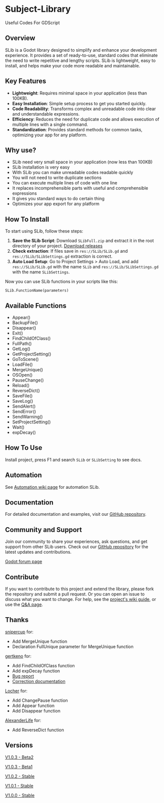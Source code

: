 # Subject-Library
Useful Codes For GDScript

## Overview
SLib is a Godot library designed to simplify and enhance your development experience. It provides a set of ready-to-use, standard codes that eliminate the need to write repetitive and lengthy scripts. SLib is lightweight, easy to install, and helps make your code more readable and maintainable.

## Key Features

- **Lightweight**: Requires minimal space in your application (less than 100KB).
- **Easy Installation**: Simple setup process to get you started quickly.
- **Code Readability**: Transforms complex and unreadable code into clear and understandable expressions.
- **Efficiency**: Reduces the need for duplicate code and allows execution of multiple lines with a single command.
- **Standardization**: Provides standard methods for common tasks, optimizing your app for any platform.

## Why use?
- SLib need very small space in your application (now less than 100KB)
- SLib installation is very easy
- With SLib you can make unreadable codes readable quickly
- You will not need to write duplicate sections
- You can execute multiple lines of code with one line
- It replaces incomprehensible parts with useful and comprehensible expressions
- It gives you standard ways to do certain thing
- Optimizes your app export for any platform

## How To Install
To start using SLib, follow these steps:

1. **Save the SLib Script**: Download `SLibFull.zip` and extract it in the root directory of your project. [Download releases](https://github.com/Subject-Team/SLib/releases)
2. **Check extraction**: If files save in ``res://SLib/SLib.gd`` and ``res://SLib/SLibSettings.gd`` extraction is correct.
3. **Auto Load Setup**: Go to Project Settings > Auto Load, and add `res://SLib/SLib.gd` with the name `SLib` and `res://SLib/SLibSettings.gd` with the name `SLibSettings`.

Now you can use SLib functions in your scripts like this:
```
SLib.FunctionName(parameters)
```

## Available Functions
- Appear()
- BackupFile()
- Disappear()
- Exit()
- FindChildOfClass()
- FullPath()
- GetLog()
- GetProjectSetting()
- GoToScene()
- LoadFile()
- MergeUnique()
- OSOpen()
- PauseChange()
- Reload()
- ReverseDict()
- SaveFile()
- SaveLog()
- SendAlert()
- SendError()
- SendWarning()
- SetProjectSetting()
- Wait()
- expDecay()

## How To Use
Install project, press F1 and search `SLib` or `SLibSetting` to see docs.

## Automation
See [Automation wiki page](https://github.com/Subject-Team/SLib/wiki/Automation) for automation SLib.

## Documentation

For detailed documentation and examples, visit our [GitHub repository](https://github.com/Subject-Team/SLib).

## Community and Support

Join our community to share your experiences, ask questions, and get support from other SLib users. Check out our [GitHub repository](https://github.com/Subject-Team/SLib) for the latest updates and contributions.

[Godot forum page](https://forum.godotengine.org/t/slib-library-for-useful-codes/77760/1)

## Contribute
If you want to contribute to this project and extend the library, please fork the repository and submit a pull request. Or you can open an issue to discuss what you want to change.
For help, see the [project's wiki guide](https://github.com/Subject-Team/SLib/wiki/Contribute-guide), or use the [Q&A page](https://github.com/Subject-Team/SLib/discussions/categories/q-a).

## Thanks
[snipercup](https://github.com/snipercup) for:
- Add MergeUnique function
- Declaration FullUnique parameter for MergeUnique function

[gertkeno](https://forum.godotengine.org/u/gertkeno/summary) for:
- Add FindChildOfClass function
- Add expDecay function
- [Bug report](https://github.com/Subject-Team/SLib/issues/5)
- [Correction documentation](https://github.com/Subject-Team/SLib/issues/6)

[Locher](https://forum.godotengine.org/u/Locher) for:
- Add ChangePause function
- Add Appear function
- Add Disappear function

[AlexanderLife](https://forum.godotengine.org/u/AlexanderLife) for:
- Add ReverseDict function

## Versions
[V1.0.3 - Beta2](https://github.com/Subject-Team/SLib/releases/tag/1.0.3-B2)

[V1.0.3 - Beta1](https://github.com/Subject-Team/SLib/releases/tag/1.0.3-B1)

[V1.0.2 - Stable](https://github.com/Subject-Team/SLib/releases/tag/1.0.2-S)

[V1.0.1 - Stable](https://github.com/Subject-Team/SLib/releases/tag/1.0.1-S)

[V1.0.0 - Stable](https://github.com/Subject-Team/SLib/releases/tag/1.0.0-S)
